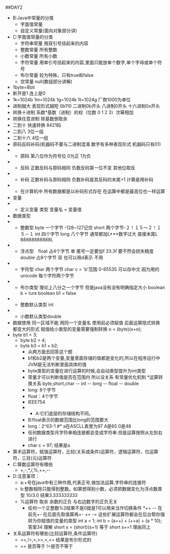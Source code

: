  ##DAY2
* B:Java中常量的分类
	* 字面值常量
	* 自定义常量(面向对象部分讲) 
* C:字面值常量的分类
	* 字符串常量	用双引号括起来的内容
	* 整数常量		所有整数
	* 小数常量		所有小数
	* 字符常量		用单引号括起来的内容,里面只能放单个数字,单个字母或单个符号
	* 布尔常量		较为特殊，只有true和false
	* 空常量		    null(数组部分讲解)
* 1byte=8bit
* 断开是1 连上是0
* 1k=1024b 1m=1024k 1g=1024k 1t=1024g 厂商1000为单位
*  进制越大 表现形式越短 0b110 二进制0b开头  八进制0开头 十六进制0x开头   
*  转换十进制 系数*基数（进制）的权（位数 0 1 2 3）次幂相加
*  转换任意进制 除基数倒取余
*  二到十 快速转换 8421码 
*  二到八 3位一组
*  二到十六 4位一组
* 原码反码补码(机器码不要与二进制混淆 数字有多种表现形式 机器码只有01)
* * 原码 第八位作为符号位 0为正 1为负
* * 反码 正数反码与原码相同 负数反码第一位不变 其他位取反
* * 补码 正数补码与原码相同 负数补码是其反码的末尾+1 计算是用补码
* * 在计算机中 所有数据都是以补码形式存在 在运算中都是最高位也一样运算
* 变量
* * 定义变量 类型 变量名 = 变量值
* 数据类型
* * 整数型 byte 一个字节 -128~127记住
          short 两个字节-２！１５～２！１５－１
		  int 四个字节
		  long 八个字节  通常都加L***数字过大 直接末尾L  88888888888L
* * 浮点型　float 占4个字节 单 尾号一定要加f  33.3f  要不然会损失精度
			double 占8个字节 双 也可以用d表示 不用
* * 字符型 char 两个字节  char c = 'b'范围 0-65535 可以存中文  因为用的unicode 每个字符两个字节
* * 布尔类型 理论上八分之一个字节 但是java没有没有明确指定大小  boolean b = ture boolean b1 = false
* * 整数默认类型 int
* * 小数默认类型double
* 数据使用 同一区域不能 用同一个变量名  使用前必须赋值
	后面运算隐式转换 都变大的形式  赋值给小类型的变量需要强制转换 o = (byte)(x+o);
* byte b1 = 3;
	* byte b2 = 4;
	* byte b3 = b1 + b2;
		* 从两方面去回答这个题
		* b1和b2是两个变量,变量里面存储的值都是变化的,所以在程序运行中JVM是无法判断里面具体的值
		* byte类型的变量在进行运算的时候,会自动类型提升为int类型 
		* 常量才可以判断值是否在范围内 所以没关系 有常量优化机制
		*运算转换关系 byte,short,char -- int -- long -- float -- double
        * long: 8个字节
		* float：4个字节
		* IEEE754
		* * A:它们底层的存储结构不同。
	    * B:float表示的数据范围比long的范围要大
		* long：2^63-1
		#* a在ASCLL表里为97 A是65 0是48
		* 任何数据类型月字符串相连接都会变成字符串.但是运算按照从左到右进行
  		* char c = 97; 结果是a
*  算术运算符，赋值运算符，比较(关系或条件)运算符，逻辑运算符，位运算符，三目(元)运算符 
* C:算数运算符有哪些
	* +,-,*,/,%,++,-- 
* D:注意事项：
	* a:+号在java中有三种作用,代表正号,做加法运算,字符串的连接符
	* b:整数相除只能得到整数。如果想得到小数，必须把数据变化为浮点数类型 10/3.0 结果3.333333333
	* %运算符 取余 余数的正负 与右边数字的正负无关
		* 任何一个正整数%2结果不是0就是1可以用来当作切换条件
*++ -- 在前先+- 在后面先取值算再+-  += -= 这些扩展运算符都会在后台帮你强转为你赋值的变量的类型
int a = 1;
	int b = (a++) + (++a) + (a * 10); 答案34 理解
    short s = (short)(s+1) 等于 short s+=1 理由同上 
* 关系运算符有哪些(比较运算符,条件运算符)
	* ==,!=,>,>=,<,<=  结果是布尔形式的
	* == 是否等于 !=是否不等于 
	 